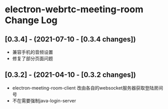 # electron-webrtc-meeting-room Change Log 

## [0.3.4] - (2021-07-10 - [0.3.4 changes])

- 兼容手机的音频设置
- 修复了部分页面问题

## [0.3.2] - (2021-04-10 - [0.3.2 changes])

- electron-meeting-room-client 改由各自的websocket服务器获取登陆房间号
- 不在需要强制java-login-server
